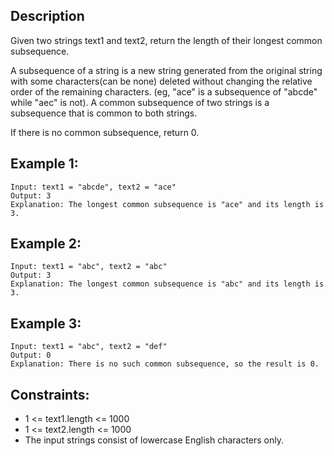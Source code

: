## Description

Given two strings text1 and text2, return the length of their longest common subsequence.

A subsequence of a string is a new string generated from the original string with some characters(can be none) deleted without changing the relative order of the remaining characters. (eg, "ace" is a subsequence of "abcde" while "aec" is not). A common subsequence of two strings is a subsequence that is common to both strings.

If there is no common subsequence, return 0.

 
## Example 1:

```
Input: text1 = "abcde", text2 = "ace" 
Output: 3  
Explanation: The longest common subsequence is "ace" and its length is 3.
```

## Example 2:

```
Input: text1 = "abc", text2 = "abc"
Output: 3
Explanation: The longest common subsequence is "abc" and its length is 3.
```

## Example 3:

```
Input: text1 = "abc", text2 = "def"
Output: 0
Explanation: There is no such common subsequence, so the result is 0.
``` 

## Constraints:
* 1 <= text1.length <= 1000
* 1 <= text2.length <= 1000
* The input strings consist of lowercase English characters only.